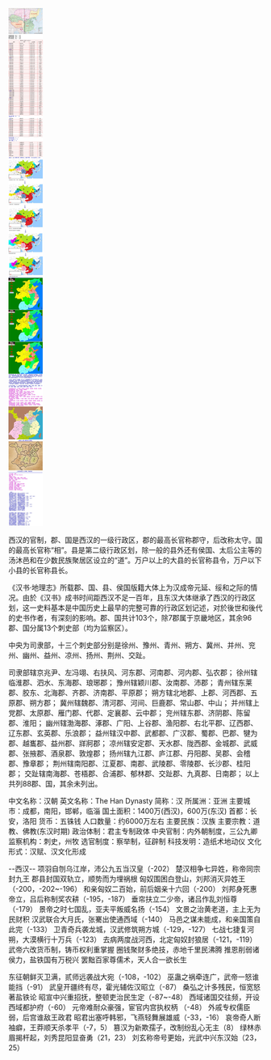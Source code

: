 ![](./1.jpg)

西汉的官制，郡、国是西汉的一级行政区，郡的最高长官称郡守，后改称太守。国的最高长官称“相”。县是第二级行政区划，除一般的县外还有侯国、太后公主等的汤沐邑和在少数民族聚居区设立的“道”。万户以上的大县的长官称县令，万户以下小县的长官称县长。


《汉书·地理志》所载郡、国、县、侯国版籍大体上为汉成帝元延、绥和之际的情况。由於《汉书》成书时间距西汉不足一百年，且东汉大体继承了西汉的行政区划，这一史料基本是中国历史上最早的完整可靠的行政区划记述，对於後世和後代的史书作者，有深刻的影响。郡、国共计103个，除7郡属于京畿地区，其余96郡、国分属13个刺史部（均为监察区）。


中央为司隶部，十三个刺史部分别是徐州、豫州、青州、朔方、冀州、并州、兖州、幽州、益州、凉州、扬州、荆州、交趾。


司隶部辖京兆尹、左冯翊、右扶风、河东郡、河南郡、河内郡、弘农郡；
徐州辖临淮郡、泗水、东海郡、琅琊郡；
豫州辖颖川郡、汝南郡、沛郡；
青州辖东莱郡、胶东、北海郡、齐郡、济南郡、平原郡；
朔方辖北地郡、上郡、河西郡、五原郡、朔方郡；
冀州辖魏郡、清河郡、河间、巨鹿郡、常山郡、中山；
并州辖上党郡、太原郡、雁门郡、代郡、定襄郡、云中郡；
兖州辖东郡、济阴郡、陈留郡、淮阳；
幽州辖渤海郡、涿郡、广阳、上谷郡、渔阳郡、右北平郡、辽西郡、辽东郡、玄英郡、乐浪郡；
益州辖汉中郡、武都郡、广汉郡、蜀郡、巴郡、犍为郡、越巂郡、益州郡、牂牁郡；
凉州辖安定郡、天水郡、陇西郡、金城郡、武威郡、张掖郡、酒泉郡、敦煌郡；
扬州辖九江郡、庐江郡、丹阳郡、吴郡、会稽郡、豫章郡；
荆州辖南阳郡、江夏郡、南郡、武陵郡、零陵郡、长沙郡、桂阳郡；
交趾辖南海郡、苍梧郡、合浦郡、郁林郡、交趾郡、九真郡、日南郡；
以上共列88郡、国，其余未列出。


中文名称：汉朝
英文名称：The Han Dynasty
简称：汉
所属洲：亚洲
主要城市：成都，南阳，邯郸，临淄
国土面积：1400万(西汉)，600万(东汉)
首都：长安，洛阳
货币：五铢钱
人口数量：约6000万左右
主要民族：汉族
主要宗教：道教、佛教(东汉时期)
政治体制：君主专制政体
中央官制：内外朝制度，三公九卿
监察机构：刺史，州牧
选官制度：察举制，征辟制
科技发明：造纸术地动仪
文化形式：汉赋、汉文化形成


--西汉--
项羽自刎乌江岸，沛公九五当汉皇（-202）
楚汉相争七异姓，称帝同宗封九王
郡县封国双轨立，顺势而为埋祸根
匈奴围困白登山，刘邦消灭异姓王（-200，-202~-196）
和亲匈奴二百始，前后姻亲十六回（-200）
刘邦身死惠帝立，吕后称制奖农耕（-195，-187）
垂帘扶立二少帝，诸吕作乱刘恒尊（-179）
景帝之时七国乱，亚夫平叛威名扬（-154）
文景之治黄老道，主上无为民财积
汉武联合大月氏，张騫出使通西域（-140）
马邑之谋未能成，和亲国策自此完（-133）
卫青奇兵袭龙城，汉武修筑朔方城（-129，-127）
七战七捷复河朔，大漠横行十万兵（-123）
去病两度战河西，北定匈奴封狼居（-121，-119）
武帝六改货币制，铸币权利重掌握
圈钱聚财多绝技，赤地千里民沸腾
推恩削弱诸侯力，盐铁国有万税兴
罢黜百家尊儒术，天人合一欲长生


东征朝鲜灭卫满，贰师远袭战大宛（-108，-102）
巫蛊之祸牵连广，武帝一怒谁能挡（-91）
武皇开疆终有尽，霍光辅佐汉昭立（-87）
桑弘之计多残民，恒宽怒著盐铁论
昭宣中兴重招抚，整顿吏治民生定（-87~-48）
西域诸国交往频，开设西域都护府（-60）
元帝难耐众豪强，宦官内宫执权柄 （-48）
外戚专权儒臣弱，后宫谁敌王政君
昭君出塞呼韩邪，飞燕轻舞展雄威（-33，-16）
哀帝奇人断袖癖，王莽顺天杀孝平（-7，5）
篡汉为新欺孺子，改制纷乱心无主（8）
绿林赤眉揭杆起，刘秀昆阳显奋勇（21，23）
刘玄称帝号更始，光武中兴东汉始（23，25）